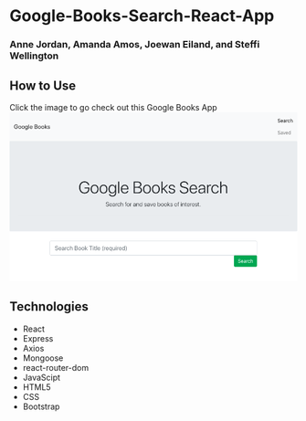 # Google-Books-Search-React-App
### Anne Jordan, Amanda Amos, Joewan Eiland, and Steffi Wellington

## How to Use
Click the image to go check out this Google Books App
<a href="" target="_blank">
<img src= "public/images/GoogleBooks.png">
</a>

 ## Technologies
*  React
*  Express
*  Axios
*  Mongoose
*  react-router-dom
*  JavaScipt
*  HTML5
*  CSS
*  Bootstrap

